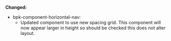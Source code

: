 **Changed:**

- bpk-component-horizontal-nav:
  - Updated component to use new spacing grid. This component will now appear larger in height so should be checked this does not alter layout.